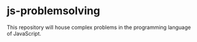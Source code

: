 # js-problemsolving
This repository will house complex problems in the programming language of JavaScript.
